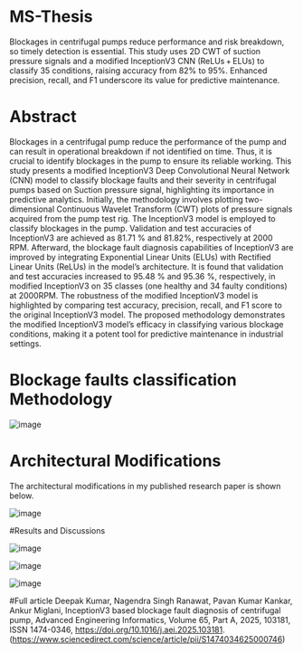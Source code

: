 # MS-Thesis
Blockages in centrifugal pumps reduce performance and risk breakdown, so timely detection is essential. This study uses 2D CWT of suction pressure signals and a modified InceptionV3 CNN (ReLUs + ELUs) to classify 35 conditions, raising accuracy from 82% to 95%. Enhanced precision, recall, and F1 underscore its value for predictive maintenance.

# Abstract
Blockages in a centrifugal pump reduce the performance of the pump and can result in operational breakdown if not identified on time. Thus, it is crucial to identify blockages in the pump to ensure its reliable working. This study presents a modified InceptionV3 Deep Convolutional Neural Network (CNN) model to classify blockage faults and their severity in centrifugal pumps based on Suction pressure signal, highlighting its importance in predictive analytics. Initially, the methodology involves plotting two-dimensional Continuous Wavelet Transform (CWT) plots of pressure signals acquired from the pump test rig. The InceptionV3 model is employed to classify blockages in the pump. Validation and test accuracies of InceptionV3 are achieved as 81.71 % and 81.82%, respectively at 2000 RPM. Afterward, the blockage fault diagnosis capabilities of InceptionV3 are improved by integrating Exponential Linear Units (ELUs) with Rectified Linear Units (ReLUs) in the model’s architecture. It is found that validation and test accuracies increased to 95.48 % and 95.36 %, respectively, in modified InceptionV3 on 35 classes (one healthy and 34 faulty conditions) at 2000RPM. The robustness of the modified InceptionV3 model is highlighted by comparing test accuracy, precision, recall, and F1 score to the original InceptionV3 model. The proposed methodology demonstrates the modified InceptionV3 model’s efficacy in classifying various blockage conditions, making it a potent tool for predictive maintenance in industrial settings.

# Blockage faults classification Methodology

![image](https://github.com/user-attachments/assets/e9305d49-d0f1-462e-b421-e7309dc8fe1a)


# Architectural Modifications
The architectural modifications in my published research paper is shown below.

![image](https://github.com/user-attachments/assets/b372e79b-560a-46d9-b77d-1346607859a1)


#Results and Discussions

![image](https://github.com/user-attachments/assets/683f8bd8-0cde-42e0-a291-62ddac38da7a)

![image](https://github.com/user-attachments/assets/7c6b6d6e-b331-4d48-9669-bdc751a2d766)

![image](https://github.com/user-attachments/assets/4a1a0ddd-5fce-4ff7-a2bc-51630c87d80b)


#Full article
Deepak Kumar, Nagendra Singh Ranawat, Pavan Kumar Kankar, Ankur Miglani, InceptionV3 based blockage fault diagnosis of centrifugal pump, Advanced Engineering Informatics, Volume 65, Part A, 2025, 103181, ISSN 1474-0346,
https://doi.org/10.1016/j.aei.2025.103181. (https://www.sciencedirect.com/science/article/pii/S1474034625000746)
